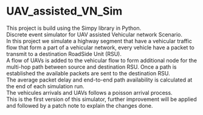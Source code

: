 # UAV_assisted_VN_Sim
This project is build using the Simpy library in Python.<br>
Discrete event simulator for UAV assisted Vehicular network Scenario.<br>
In this project we simulate a highway segment that have a vehicular traffic flow that form a part of a vehicular network, every vehicle have a packet to transmit to a destination RoadSide Unit (RSU).<br>
A flow of UAVs is added to the vehicular flow to form additional node for the multi-hop path between source and destination RSU. Once a path is established the available packets are sent to the destination RSU.<br>
The average packet delay and end-to-end path availability is calculated at the end of each simulation run. <br>
The vehicules arrivals and UAVs follows a poisson arrival process. <br>
This is the first version of this simulator, further improvement will be applied and followed by a patch note to explain the changes done.<br>


